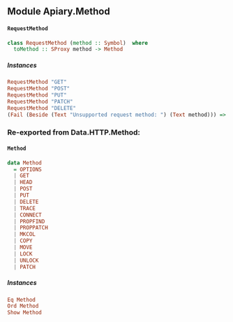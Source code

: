 ## Module Apiary.Method

#### `RequestMethod`

``` purescript
class RequestMethod (method :: Symbol)  where
  toMethod :: SProxy method -> Method
```

##### Instances
``` purescript
RequestMethod "GET"
RequestMethod "POST"
RequestMethod "PUT"
RequestMethod "PATCH"
RequestMethod "DELETE"
(Fail (Beside (Text "Unsupported request method: ") (Text method))) => RequestMethod method
```


### Re-exported from Data.HTTP.Method:

#### `Method`

``` purescript
data Method
  = OPTIONS
  | GET
  | HEAD
  | POST
  | PUT
  | DELETE
  | TRACE
  | CONNECT
  | PROPFIND
  | PROPPATCH
  | MKCOL
  | COPY
  | MOVE
  | LOCK
  | UNLOCK
  | PATCH
```

##### Instances
``` purescript
Eq Method
Ord Method
Show Method
```

